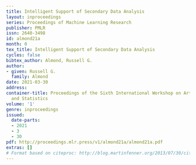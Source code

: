 ```yaml
---
title: Intelligent Support of Secondary Data Analysis
layout: inproceedings
series: Proceedings of Machine Learning Research
publisher: PMLR
issn: 2640-3498
id: almond21a
month: 0
tex_title: Intelligent Support of Secondary Data Analysis
cycles: false
bibtex_author: Almond, Russell G.
author:
- given: Russell G.
  family: Almond
date: 2021-03-30
address:
container-title: Proceedings of the Sixth International Workshop on Artificial Intelligence
  and Statistics
volume: '1'
genre: inproceedings
issued:
  date-parts:
  - 2021
  - 3
  - 30
pdf: http://proceedings.mlr.press/v1/almond21a/almond21a.pdf
extras: []
# Format based on citeproc: http://blog.martinfenner.org/2013/07/30/citeproc-yaml-for-bibliographies/
---
```

